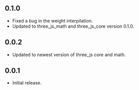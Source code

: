 ## 0.1.0

* Fixed a bug in the weight interpilation.
* Updated to three_js_math and three_js_core version 0.1.0.

## 0.0.2

* Updated to newest version of three_js core and math.

## 0.0.1

* Initial release.
